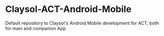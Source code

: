 # Claysol-ACT-Android-Mobile
Default repository to Claysol's Android Mobile development for ACT, both for main and companion App
